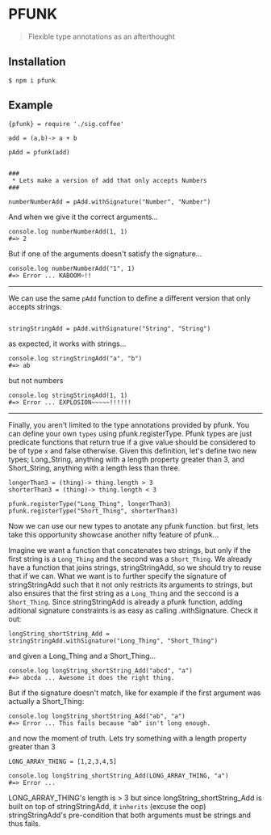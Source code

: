 # PFUNK

> Flexible type annotations as an afterthought

## Installation


`$ npm i pfunk`


## Example

```
{pfunk} = require './sig.coffee'

add = (a,b)-> a + b

pAdd = pfunk(add)


###
 * Lets make a version of add that only accepts Numbers
###

numberNumberAdd = pAdd.withSignature("Number", "Number")

```

And when we give it the correct arguments...
```
console.log numberNumberAdd(1, 1)
#=> 2
```
But if one of the arguments doesn't satisfy the signature...
```
console.log numberNumberAdd("1", 1)
#=> Error ... KABOOM~!!
```
---
We can use the same `pAdd` function to define a different
version that only accepts strings.

```

stringStringAdd = pAdd.withSignature("String", "String")
```

as expected, it works with strings...
```
console.log stringStringAdd("a", "b")
#=> ab
```

but not numbers
```
console.log stringStringAdd(1, 1)
#=> Error ... EXPLOSION~~~~~!!!!!!
```

---


Finally,  you aren't limited to the type annotations provided by pfunk. You can define your own
`types` using pfunk.registerType. Pfunk types are just predicate functions that return
true if a give value should be considered to be of type `x` and false otherwise.
Given this definition, let's define two new types; Long_String, anything with a length
property greater than 3, and Short_String, anything with a length less than three.

```
longerThan3 = (thing)-> thing.length > 3
shorterThan3 = (thing)-> thing.length < 3

pfunk.registerType("Long_Thing", longerThan3)
pfunk.registerType("Short_Thing", shorterThan3)

```


Now we can use our new types to anotate any pfunk function.
but first, lets take this opportunity showcase another nifty feature of pfunk...

Imagine we want a function that concatenates two strings, but only if the
first string is a `Long_Thing` and the second was a `Short_Thing`.
We already have a function that joins strings, stringStringAdd, so we should try
to reuse that if we can. What we want is to further specify the signature
of stringStringAdd such that it not only restricts its arguments to strings, but
also ensures that the first string as a `Long_Thing` and the seccond is a `Short_Thing`.
Since stringStringAdd is already a pfunk function, adding aditional signature constraints
is as easy as calling .withSignature. Check it out:
```
longString_shortString_Add = stringStringAdd.withSignature("Long_Thing", "Short_Thing")
```
and given a Long_Thing and a Short_Thing...
```
console.log longString_shortString_Add("abcd", "a")
#=> abcda ... Awesome it does the right thing.
```
But if the signature doesn't match, like for example if the first argument was
actually a Short_Thing:
```
console.log longString_shortString_Add("ab", "a")
#=> Error ... This fails because "ab" isn't long enough.
```

and now the moment of truth. Lets try something with a length property greater than 3

```
LONG_ARRAY_THING = [1,2,3,4,5]

console.log longString_shortString_Add(LONG_ARRAY_THING, "a")
#=> Error ...
```

LONG_ARRAY_THING's length is > 3 but since longString_shortString_Add is built on top of
stringStringAdd, it `inherits` (excuse the oop) stringStringAdd's pre-condition that both arguments
must be strings and thus fails.
